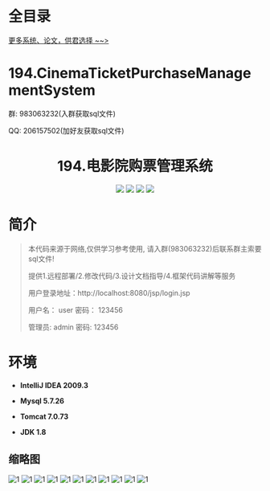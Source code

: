 # 全目录

[更多系统、论文，供君选择 ~~>](https://www.bitwise.net.cn)

# 194.CinemaTicketPurchaseManagementSystem

<p>群: 983063232(入群获取sql文件)</p>
<p>QQ: 206157502(加好友获取sql文件)</p>

<p><h1 align="center">194.电影院购票管理系统</h1></p>


<p align="center">
	<img src="https://img.shields.io/badge/jdk-1.8-orange.svg"/>
    <img src="https://img.shields.io/badge/servlet-5.x-lightgrey.svg"/>
    <img src="https://img.shields.io/badge/jsp-3.x-blue.svg"/>
    <img src="https://img.shields.io/badge/jdbc-5.x-yellow.svg"/>
</p>

# 简介

> 本代码来源于网络,仅供学习参考使用, 请入群(983063232)后联系群主索要sql文件!
>
> 提供1.远程部署/2.修改代码/3.设计文档指导/4.框架代码讲解等服务
>
> 用户登录地址：http://localhost:8080/jsp/login.jsp
>
> 用户名： user   密码： 123456
>
> 管理员: admin   密码: 123456

# 环境

- <b>IntelliJ IDEA 2009.3</b>

- <b>Mysql 5.7.26</b>

- <b>Tomcat 7.0.73</b>

- <b>JDK 1.8</b>




## 缩略图
![1](https://bitwise.oss-cn-heyuan.aliyuncs.com/2024/9/10/2a429350-1ee9-4a4f-b8ec-f66d204e8671.png)
![1](https://bitwise.oss-cn-heyuan.aliyuncs.com/2024/9/10/50243e3c-2d72-4425-8ebe-0cb73187e850.png)
![1](https://bitwise.oss-cn-heyuan.aliyuncs.com/2024/9/10/42e82d13-1b8c-43db-978a-eff0f5314376.png)
![1](https://bitwise.oss-cn-heyuan.aliyuncs.com/2024/9/10/c6326b8a-7dcb-4746-af60-290cfbe12b8b.png)
![1](https://bitwise.oss-cn-heyuan.aliyuncs.com/2024/9/10/6ef81c20-210a-474e-a605-fed764f31156.png)
![1](https://bitwise.oss-cn-heyuan.aliyuncs.com/2024/9/10/9877408a-19c1-4d14-997d-19fab78d3b09.png)
![1](https://bitwise.oss-cn-heyuan.aliyuncs.com/2024/9/10/f22df2a1-ee99-4286-bbe3-6db6a94ae8c0.png)
![1](https://bitwise.oss-cn-heyuan.aliyuncs.com/2024/9/10/22cff0e6-1a37-46d5-9f67-69a43e7a621e.png)
![1](https://bitwise.oss-cn-heyuan.aliyuncs.com/2024/9/10/f17ed908-136a-4522-a177-c91f06dc3c91.png)
![1](https://bitwise.oss-cn-heyuan.aliyuncs.com/2024/9/10/a0361a19-c605-478c-8c96-0813cc00a386.png)
![1](https://bitwise.oss-cn-heyuan.aliyuncs.com/2024/9/10/9238a927-c96c-419c-9c63-9faa31986377.png)



